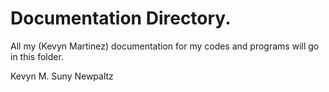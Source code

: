 # Documentation Directory. 


All my (Kevyn Martinez) documentation for my codes and programs will go in this folder.



Kevyn M.
Suny Newpaltz                   